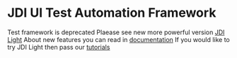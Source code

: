 # JDI UI Test Automation Framework

Test framework is deprecated
Plaease see new more powerful version [JDI Light](https://github.com/jdi-testing/jdi-light)
About new features you can read in [documentation](https://jdi-docs.github.io/jdi-light/?java#jdi-light-framework)
If you would like to try JDI Light then pass our [tutorials](https://jdi-docs.github.io/jdi-light/?java#tutorial)

